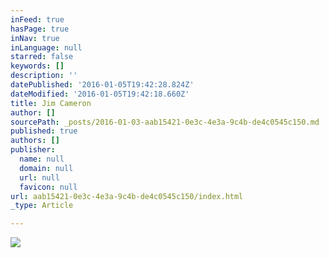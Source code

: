 ```yaml
---
inFeed: true
hasPage: true
inNav: true
inLanguage: null
starred: false
keywords: []
description: ''
datePublished: '2016-01-05T19:42:28.824Z'
dateModified: '2016-01-05T19:42:18.660Z'
title: Jim Cameron
author: []
sourcePath: _posts/2016-01-03-aab15421-0e3c-4e3a-9c4b-de4c0545c150.md
published: true
authors: []
publisher:
  name: null
  domain: null
  url: null
  favicon: null
url: aab15421-0e3c-4e3a-9c4b-de4c0545c150/index.html
_type: Article

---
```

![](https://the-grid-user-content.s3-us-west-2.amazonaws.com/11038a7e-bdc2-435e-b3f9-4e6d1942c460.jpg)